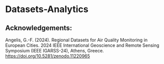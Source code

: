 # Datasets-Analytics

## Acknowledgements:

Angelis, G.-F. (2024). Regional Datasets for Air Quality Monitoring in European Cities. 2024 IEEE International Geoscience and Remote Sensing Symposium (IEEE IGARSS-24), Athens, Greece.
https://doi.org/10.5281/zenodo.11220965

